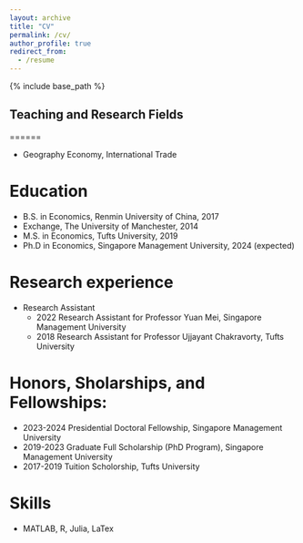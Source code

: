 ```yaml
---
layout: archive
title: "CV"
permalink: /cv/
author_profile: true
redirect_from:
  - /resume
---
```


{% include base_path %}
## Teaching and Research Fields
======
- Geography Economy, International Trade
  
Education
======
- B.S. in Economics, Renmin University of China, 2017
- Exchange, The University of Manchester, 2014
- M.S. in Economics, Tufts University, 2019
- Ph.D in Economics, Singapore Management University, 2024 (expected)

Research experience
======
- Research Assistant
  - 2022 Research Assistant for Professor Yuan Mei, Singapore Management University
  - 2018 Research Assistant for Professor Ujjayant Chakravorty, Tufts University

Honors, Sholarships, and Fellowships:
======
- 2023-2024 Presidential Doctoral Fellowship, Singapore Management University
- 2019-2023 Graduate Full Scholarship (PhD Program), Singapore Management University
- 2017-2019 Tuition Scholorship, Tufts University
  
Skills
======
- MATLAB, R, Julia, LaTex
